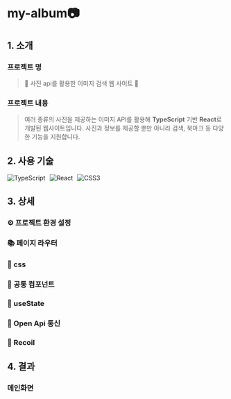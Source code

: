 # my-album📷
## 1. 소개
### 프로젝트 명 
> 🌄 사진 api를 활용한 이미지 검색 웹 사이트 🌉

### 프로젝트 내용
> 여러 종류의 사진을 제공하는 이미지 API를 활용해 **TypeScript** 기반 **React**로 개발된 웹사이트입니다. 사진과 정보를 제공할 뿐만 아니라 검색, 북마크 등 다양한 기능을 지원합니다.


## 2. 사용 기술
<div style="display: flex; gap: 10px;">
  <img src="https://camo.githubusercontent.com/e89cc7228d58884fdd9fe4388f57e5cd29d3b16472ad4c3aa75312198949e09a/68747470733a2f2f696d672e736869656c64732e696f2f62616467652f747970657363726970742d3331373843363f7374796c653d666c61742d737175617265266c6f676f3d74797065736372697074266c6f676f436f6c6f723d7768697465" alt="TypeScript">
  <img src="https://camo.githubusercontent.com/f5aaeddebfb89b74e44e33753e684f64b764729d8455bbae398911442f946ab9/68747470733a2f2f696d672e736869656c64732e696f2f62616467652f52656163742d3631444146423f7374796c653d666c61742d737175617265266c6f676f3d5265616374266c6f676f436f6c6f723d7768697465" alt="React">
  <img src="https://camo.githubusercontent.com/61a01b501f7bb79e0ed1440b120bd9a9721226f9eb3594d837567e85c1aa9518/68747470733a2f2f696d672e736869656c64732e696f2f62616467652f637373332d3135373242363f7374796c653d666c61742d737175617265266c6f676f3d63737333266c6f676f436f6c6f723d7768697465" alt="CSS3">
</div>


## 3. 상세
### ⚙️ 프로젝트 환경 설정

### 📚 페이지 라우터

### 🧷 css

### 🔖 공통 컴포넌트

### 📌 useState

### 🔗 Open Api 통신

### 📑 Recoil

## 4. 결과
### 메인화면
> 

